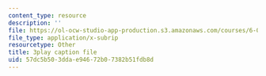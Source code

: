```yaml
---
content_type: resource
description: ''
file: https://ol-ocw-studio-app-production.s3.amazonaws.com/courses/6-046j-design-and-analysis-of-algorithms-spring-2015/57dc5b503ddae94672b07382b51fdb8d_1409658.srt
file_type: application/x-subrip
resourcetype: Other
title: 3play caption file
uid: 57dc5b50-3dda-e946-72b0-7382b51fdb8d
---
```

